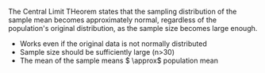 The Central Limit THeorem states that the sampling distribution of the sample mean becomes approximately normal, regardless of the population's original distribution, as the sample size becomes large enough.

- Works even if the original data is not normally distributed
- Sample size should be sufficiently large (n>30)
- The mean of the sample means $ \approx$ population mean